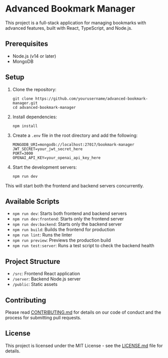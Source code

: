 # Advanced Bookmark Manager

This project is a full-stack application for managing bookmarks with advanced features, built with React, TypeScript, and Node.js.

## Prerequisites

- Node.js (v14 or later)
- MongoDB

## Setup

1. Clone the repository:
   ```
   git clone https://github.com/yourusername/advanced-bookmark-manager.git
   cd advanced-bookmark-manager
   ```

2. Install dependencies:
   ```
   npm install
   ```

3. Create a `.env` file in the root directory and add the following:
   ```
   MONGODB_URI=mongodb://localhost:27017/bookmark-manager
   JWT_SECRET=your_jwt_secret_here
   PORT=3000
   OPENAI_API_KEY=your_openai_api_key_here
   ```

4. Start the development servers:
   ```
   npm run dev
   ```

This will start both the frontend and backend servers concurrently.

## Available Scripts

- `npm run dev`: Starts both frontend and backend servers
- `npm run dev:frontend`: Starts only the frontend server
- `npm run dev:backend`: Starts only the backend server
- `npm run build`: Builds the frontend for production
- `npm run lint`: Runs the linter
- `npm run preview`: Previews the production build
- `npm run test:server`: Runs a test script to check the backend health

## Project Structure

- `/src`: Frontend React application
- `/server`: Backend Node.js server
- `/public`: Static assets

## Contributing

Please read [CONTRIBUTING.md](CONTRIBUTING.md) for details on our code of conduct and the process for submitting pull requests.

## License

This project is licensed under the MIT License - see the [LICENSE.md](LICENSE.md) file for details.